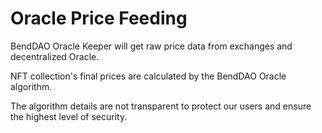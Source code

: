 # Oracle Price Feeding

BendDAO Oracle Keeper will get raw price data from exchanges and decentralized Oracle.

NFT collection's final prices are calculated by the BendDAO Oracle algorithm.&#x20;

The algorithm details are not transparent to protect our users and ensure the highest level of security.
